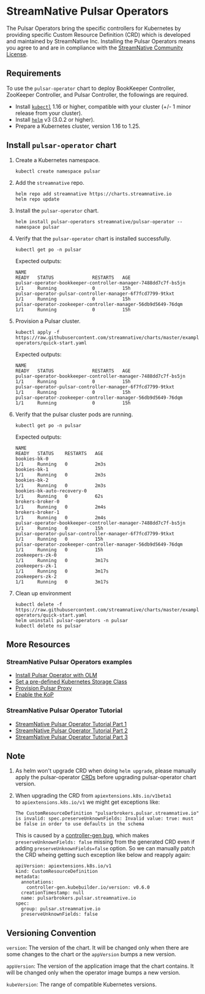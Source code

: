 # StreamNative Pulsar Operators

The Pulsar Operators bring the specific controllers for Kubernetes by providing specific Custom Resource Definition (CRD) which is developed and maintained by StreamNative Inc.
Installing the Pulsar Operators means you agree to and are in compliance with the [StreamNative Community License](https://streamnative.io/community-licence).

## Requirements

To use the `pulsar-operator` chart to deploy BookKeeper Controller, ZooKeeper Controller, and Pulsar Controller, the followings are required.

- Install [`kubectl`](https://kubernetes.io/docs/tasks/tools/#kubectl) 1.16 or higher, compatible with your cluster (+/- 1 minor release from your cluster).
- Install [`helm`](https://helm.sh/docs/intro/install/) v3 (3.0.2 or higher).
- Prepare a Kubernetes cluster, version 1.16 to 1.25. 

## Install `pulsar-operator` chart

1. Create a Kubernetes namespace.

    ```
    kubectl create namespace pulsar
    ```

2. Add the `streamnative` repo.
  
    ```
    helm repo add streamnative https://charts.streamnative.io
    helm repo update
    ```

3. Install the `pulsar-operator` chart.

    ```
    helm install pulsar-operators streamnative/pulsar-operator --namespace pulsar
    ```

4. Verify that the `pulsar-operator` chart is installed successfully.

    ```
    kubectl get po -n pulsar
    ```

    Expected outputs:

    ```
    NAME                                                             READY   STATUS              RESTARTS   AGE
    pulsar-operator-bookkeeper-controller-manager-7488dd7c7f-bs5jn   1/1     Running             0          15h
    pulsar-operator-pulsar-controller-manager-6f7fcd7799-9tkxt       1/1     Running             0          15h
    pulsar-operator-zookeeper-controller-manager-56db9d5649-76dqm    1/1     Running             0          15h
    ```

5. Provision a Pulsar cluster.

    ```
    kubectl apply -f https://raw.githubusercontent.com/streamnative/charts/master/examples/pulsar-operators/quick-start.yaml
    ```

    Expected outputs:

    ```
    NAME                                                             READY   STATUS              RESTARTS   AGE
    pulsar-operator-bookkeeper-controller-manager-7488dd7c7f-bs5jn   1/1     Running             0          15h
    pulsar-operator-pulsar-controller-manager-6f7fcd7799-9tkxt       1/1     Running             0          15h
    pulsar-operator-zookeeper-controller-manager-56db9d5649-76dqm    1/1     Running             0          15h
    ```

6. Verify that the pulsar cluster pods are running. 

    ```
    kubectl get po -n pulsar
    ```

    Expected outputs:

    ```
    NAME                                                             READY   STATUS    RESTARTS   AGE
    bookies-bk-0                                                     1/1     Running   0          2m3s
    bookies-bk-1                                                     1/1     Running   0          2m3s
    bookies-bk-2                                                     1/1     Running   0          2m3s
    bookies-bk-auto-recovery-0                                       1/1     Running   0          62s
    brokers-broker-0                                                 1/1     Running   0          2m4s
    brokers-broker-1                                                 1/1     Running   0          2m4s
    pulsar-operator-bookkeeper-controller-manager-7488dd7c7f-bs5jn   1/1     Running   0          15h
    pulsar-operator-pulsar-controller-manager-6f7fcd7799-9tkxt       1/1     Running   0          15h
    pulsar-operator-zookeeper-controller-manager-56db9d5649-76dqm    1/1     Running   0          15h
    zookeepers-zk-0                                                  1/1     Running   0          3m17s
    zookeepers-zk-1                                                  1/1     Running   0          3m17s
    zookeepers-zk-2                                                  1/1     Running   0          3m17s
    ```

7. Clean up environment

    ```
    kubectl delete -f https://raw.githubusercontent.com/streamnative/charts/master/examples/pulsar-operators/quick-start.yaml
    helm uninstall pulsar-operators -n pulsar
    kubectl delete ns pulsar
    ```

## More Resources

### StreamNative Pulsar Operators examples

* [Install Pulsar Operator with OLM](https://raw.githubusercontent.com/streamnative/charts/master/examples/pulsar-operators/olm-subscription.yaml)
* [Set a pre-defined Kubernetes Storage Class](https://raw.githubusercontent.com/streamnative/charts/master/examples/pulsar-operators/storage.yaml)
* [Provision Pulsar Proxy](https://raw.githubusercontent.com/streamnative/charts/master/examples/pulsar-operators/proxy.yaml)
* [Enable the KoP](https://raw.githubusercontent.com/streamnative/charts/master/examples/pulsar-operators/kop.yaml)

### StreamNative Pulsar Operator Tutorial
* [StreamNative Pulsar Operator Tutorial Part 1](https://yuweisung.medium.com/streamnative-pulsar-operator-tutorial-part-1-7fbbbb07397e)
* [StreamNative Pulsar Operator Tutorial Part 2](https://yuweisung.medium.com/streamnative-pulsar-operator-tutorial-part-2-8dd030ac1b7c)
* [StreamNative Pulsar Operator Tutorial Part 3](https://yuweisung.medium.com/streamnative-pulsar-operator-tutorial-part-3-2bb2cf67d0a0)

## Note
1. As helm won't upgrade CRD when doing `helm upgrade`, please manually apply the pulsar-operator [CRDs](https://github.com/streamnative/charts/tree/master/charts/pulsar-operator/crds) before upgrading pulsar-operator chart version. 

2. When upgrading the CRD from `apiextensions.k8s.io/v1beta1` to `apiextensions.k8s.io/v1` we might get exceptions like: 

    ```
    The CustomResourceDefinition "pulsarbrokers.pulsar.streamnative.io" is invalid: spec.preserveUnknownFields: Invalid value: true: must be false in order to use defaults in the schema
    ```
    This is caused by a [controller-gen bug](https://github.com/kubernetes-sigs/controller-tools/issues/476), which makes `preserveUnknownFields: false` missing from the generated CRD even if adding `preserveUnknownFields=false` option. So we can manually patch the CRD wheing getting such exception like below and reapply again:
    ```
    apiVersion: apiextensions.k8s.io/v1
    kind: CustomResourceDefinition
    metadata:
      annotations:
        controller-gen.kubebuilder.io/version: v0.6.0
      creationTimestamp: null
      name: pulsarbrokers.pulsar.streamnative.io
    spec:
      group: pulsar.streamnative.io
      preserveUnknownFields: false
    ```

## Versioning Convention

`version`: The version of the chart. It will be changed only when there are some changes to the chart or the `appVersion` bumps a new version.

`appVersion`: The version of the application image that the chart contains. It will be changed only when the operator image bumps a new version.

`kubeVersion`: The range of compatible Kubernetes versions. 